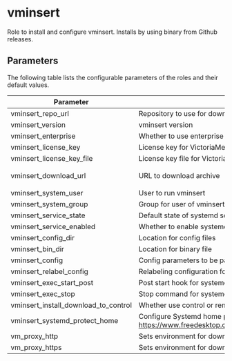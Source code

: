 # vminsert

Role to install and configure vminsert. Installs by using binary from Github releases.

## Parameters

The following table lists the configurable parameters of the roles and their default values.

| Parameter                            | Description                                                                                                                | Default                                                                                                  |
|--------------------------------------|----------------------------------------------------------------------------------------------------------------------------|----------------------------------------------------------------------------------------------------------|
| vminsert_repo_url                    | Repository to use for download.                                                                                            | `https://github.com/VictoriaMetrics/VictoriaMetrics`                                                     |
| vminsert_version                     | vminsert version                                                                                                           | `v1.104.0`                                                                                               |
| vminsert_enterprise                  | Whether to use enterprise version of binaries.                                                                             | `false`                                                                                                  |
| vminsert_license_key                 | License key for VictoriaMetrics enterprise.                                                                                | `""`                                                                                                     |
| vminsert_license_key_file            | License key file for VictoriaMetrics enterprise.                                                                           | `""`                                                                                                     |
| vminsert_download_url                | URL to download archive                                                                                                    | `{{ vminsert_repo_url }}/releases/download/{{ vminsert_version }}/vmutils-{{ vminsert_version }}.tar.gz` |
| vminsert_system_user                 | User to run vminsert                                                                                                       | `victoriametrics`                                                                                        |
| vminsert_system_group                | Group for user of vminsert                                                                                                 | `{{ vminsert_system_user }}`                                                                             |
| vminsert_service_state               | Default state of systemd service                                                                                           | `started`                                                                                                |
| vminsert_service_enabled             | Whether to enable systemd service                                                                                          | `true`                                                                                                   |    
| vminsert_config_dir                  | Location for config files                                                                                                  | `/opt/victoriametrics-vminsert`                                                                          |
| vminsert_bin_dir                     | Location for binary file                                                                                                   | `/usr/local/bin`                                                                                         |
| vminsert_config                      | Config parameters to be passed via environment variables                                                                   | See [defaults.yml](./defaults/main.yml)                                                                  |
| vminsert_relabel_config              | Relabeling configuration for vminsert                                                                                      | `""`                                                                                                     |
| vminsert_exec_start_post             | Post start hook for systemd unit                                                                                           | `""`                                                                                                     |
| vminsert_exec_stop                   | Stop command for systemd unit                                                                                              | `""`                                                                                                     |
| vminsert_install_download_to_control | Whether use control or remote host to download installation archive                                                        | `true`                                                                                                   |
| vminsert_systemd_protect_home        | Configure Systemd home protection. See See https://www.freedesktop.org/software/systemd/man/systemd.exec.html#ProtectHome= | `"yes"`                                                                                                  |
| vm_proxy_http                        | Sets environment for downloading archive                                                                                   | `""`                                                                                                     |
| vm_proxy_https                       | Sets environment for downloading archive                                                                                   | `""`                                                                                                     |
